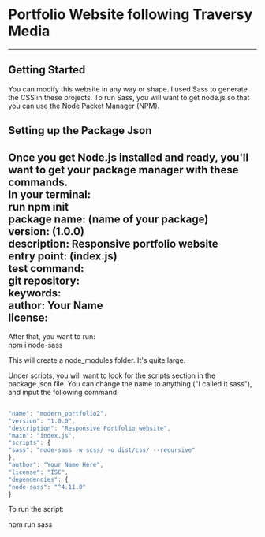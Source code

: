 # Portfolio Website following Traversy Media

---

## Getting Started

You can modify this website in any way or shape. I used Sass to generate the CSS in these projects. To run Sass, you will want to get node.js so that you can use the Node Packet Manager (NPM).

## Setting up the Package Json

Once you get Node.js installed and ready, you'll want to get your package manager with these commands.<br />
In your terminal: <br />
run npm init <br />
package name: (name of your package)<br />
version: (1.0.0)<br />
description: Responsive portfolio website<br />
entry point: (index.js)<br />
test command:<br />
git repository:<br />
keywords:<br />
author: Your Name<br />
license:<br />
 --- 

After that, you want to run:<br />
npm i node-sass<br />

This will create a node_modules folder. It's quite large.<br />

Under scripts, you will want to look for the scripts section in the package.json file. You can change the name to anything ("I called it sass"), and input the following command.<br />

```javascript

"name": "modern_portfolio2",
"version": "1.0.0",
"description": "Responsive Portfolio website",
"main": "index.js",
"scripts": {
"sass": "node-sass -w scss/ -o dist/css/ --recursive"
},
"author": "Your Name Here",
"license": "ISC",
"dependencies": {
"node-sass": "^4.11.0"
}

```

To run the script:<br />

npm run sass
